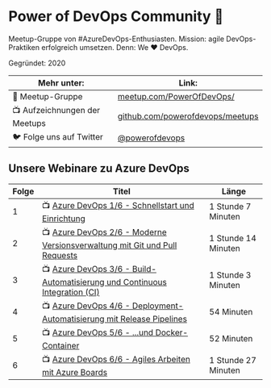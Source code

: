 # Power of DevOps Community 🚀

Meetup-Gruppe von #AzureDevOps-Enthusiasten. Mission: agile DevOps-Praktiken erfolgreich umsetzen. Denn: We ♥ DevOps.

Gegründet: 2020

Mehr unter:                 | Link:
----------------------------|-----
📅 Meetup-Gruppe            | [meetup.com/PowerOfDevOps/](https://www.meetup.com/PowerOfDevOps/)
📺 Aufzeichnungen der Meetups    | [github.com/powerofdevops/meetups](https://github.com/powerofdevops/meetups)
🐦 Folge uns auf Twitter    | [@powerofdevops](https://twitter.com/powerofdevops)

## Unsere Webinare zu Azure DevOps

Folge | Titel | Länge
------|-------|------
1     | 📺 [Azure DevOps 1/6 - Schnellstart und Einrichtung][Folge1]                          | 1 Stunde 7 Minuten
2     | 📺 [Azure DevOps 2/6 - Moderne Versionsverwaltung mit Git und Pull Requests][Folge2]  | 1 Stunde 14 Minuten
3     | 📺 [Azure DevOps 3/6 - Build-Automatisierung und Continuous Integration (CI)][Folge3] | 1 Stunde 3 Minuten
4     | 📺 [Azure DevOps 4/6 - Deployment-Automatisierung mit Release Pipelines][Folge4]      | 54 Minuten
5     | 📺 [Azure DevOps 5/6 - ...und Docker-Container][Folge5]                               | 52 Minuten
6     | 📺 [Azure DevOps 6/6 - Agiles Arbeiten mit Azure Boards][Folge6]                      | 1 Stunde 27 Minuten

[Folge1]: https://www.youtube.com/watch?v=Atr3z50AGns&list=PLjYQiPd6tgccuenPyVCWD1hAuJrX4Zg5A&index=1
[Folge2]: https://www.youtube.com/watch?v=1WqUFIV4HJk&list=PLjYQiPd6tgccuenPyVCWD1hAuJrX4Zg5A&index=2
[Folge3]: https://www.youtube.com/watch?v=cjIVxW-XO3c&list=PLjYQiPd6tgccuenPyVCWD1hAuJrX4Zg5A&index=3
[Folge4]: https://www.youtube.com/watch?v=3wT6bqR7qRE&list=PLjYQiPd6tgccuenPyVCWD1hAuJrX4Zg5A&index=4
[Folge5]: https://www.youtube.com/watch?v=LPw5QY09KN0&list=PLjYQiPd6tgccuenPyVCWD1hAuJrX4Zg5A&index=5
[Folge6]: https://www.youtube.com/watch?v=X5_uJty_Tfo&list=PLjYQiPd6tgccuenPyVCWD1hAuJrX4Zg5A&index=6
